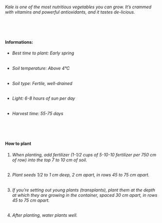 ###### Kale is one of the most nutritious vegetables you can grow. It’s crammed with vitamins and powerful antioxidants, and it tastes de-licious.

###### ‎

#### Informations:

-   ###### Best time to plant: Early spring
-   ###### Soil temperature: Above 4°C
-   ###### Soil type: Fertile, well-drained
-   ###### Light: 6-8 hours of sun per day
-   ###### Harvest time: 55-75 days

###### ‎

#### How to plant

1. ###### When planting, add fertilizer (1-1/2 cups of 5-10-10 fertilizer per 750 cm of row) into the top 7 to 10 cm of soil.
2. ###### Plant seeds 1/2 to 1 cm deep, 2 cm apart, in rows 45 to 75 cm apart.
3. ###### If you’re setting out young plants (transplants), plant them at the depth at which they are growing in the container, spaced 30 cm apart, in rows 45 to 75 cm apart.
4. ###### After planting, water plants well.
